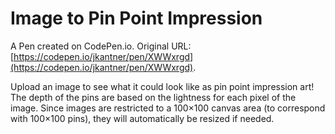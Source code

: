 # Image to Pin Point Impression

A Pen created on CodePen.io. Original URL: [https://codepen.io/jkantner/pen/XWWxrgd](https://codepen.io/jkantner/pen/XWWxrgd).

Upload an image to see what it could look like as pin point impression art! The depth of the pins are based on the lightness for each pixel of the image. Since images are restricted to a 100×100 canvas area (to correspond with 100×100 pins), they will automatically be resized if needed.